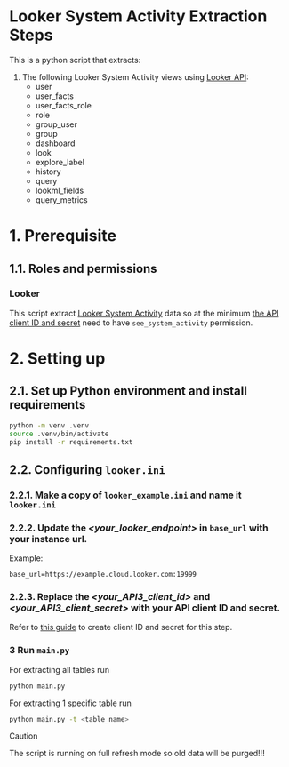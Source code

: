 # Looker System Activity Extraction Steps
This is a python script that extracts:

1. The following Looker System Activity views using [Looker API](https://cloud.google.com/looker/docs/api-intro):
    - user
    - user_facts
    - user_facts_role
    - role
    - group_user
    - group
    - dashboard
    - look
    - explore_label
    - history
    - query
    - lookml_fields
    - query_metrics

# 1. Prerequisite
## 1.1. Roles and permissions
### Looker
This script extract [Looker System Activity](https://cloud.google.com/looker/docs/system-activity-pages) data so at the minimum [the API client ID and secret](#263-replace-the-your_api3_client_id--and-your_api3_client_secret-with-your-api-client-id-and-secret) need to have `see_system_activity` permission.
# 2. Setting up
## 2.1. Set up Python environment and install requirements

```bash
python -m venv .venv
source .venv/bin/activate
pip install -r requirements.txt
```
## 2.2. Configuring `looker.ini`
### 2.2.1. Make a copy of `looker_example.ini` and name it `looker.ini`
### 2.2.2. Update the _&lt;your_looker_endpoint&gt;_ in `base_url` with your instance url.

Example:
```
base_url=https://example.cloud.looker.com:19999
```

### 2.2.3. Replace the _&lt;your_API3_client_id&gt;_  and _&lt;your_API3_client_secret&gt;_ with your API client ID and secret.

Refer to [this guide](https://cloud.google.com/looker/docs/api-auth#authentication_with_an_sdk) to create client ID and secret for this step.

### 3 Run `main.py`
For extracting all tables run
```bash
python main.py
```
For extracting 1 specific table run
```bash
python main.py -t <table_name>
```

> [!CAUTION]
> The script is running on full refresh mode so old data will be purged!!!


